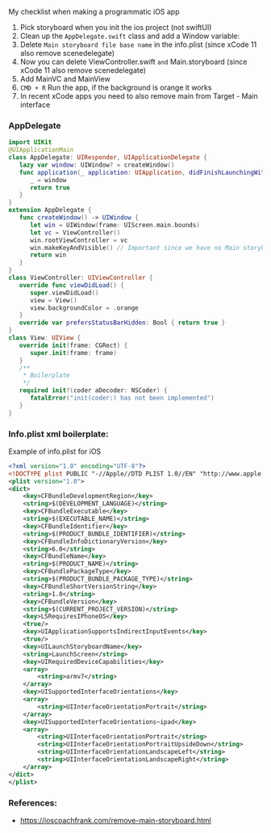 My checklist when making a programmatic iOS app<!--more-->

1. Pick storyboard when you init the ios project (not swiftUI)
2. Clean up the `AppDelegate.swift` class and add a Window variable:
3. Delete `Main storyboard file base name` in the info.plist (since xCode 11 also remove scenedelegate)
4. Now you can delete ViewController.swift `and` Main.storyboard (since xCode 11 also remove scenedelegate)
5. Add MainVC and MainView
6. `CMD + R` Run the app, if the background is orange it works
7. In recent xCode apps you need to also remove main from Target - Main interface

### AppDelegate

```swift
import UIKit
@UIApplicationMain
class AppDelegate: UIResponder, UIApplicationDelegate {
   lazy var window: UIWindow? = createWindow()
   func application(_ application: UIApplication, didFinishLaunchingWithOptions launchOptions: [UIApplication.LaunchOptionsKey: Any]?) -> Bool {
      _ = window
      return true
   }
}
extension AppDelegate {
   func createWindow() -> UIWindow {
      let win = UIWindow(frame: UIScreen.main.bounds)
      let vc = ViewController()
      win.rootViewController = vc
      win.makeKeyAndVisible() // Important since we have no Main storyboard anymore
      return win
   }
}
class ViewController: UIViewController {
   override func viewDidLoad() {
      super.viewDidLoad()
      view = View()
      view.backgroundColor = .orange
   }
   override var prefersStatusBarHidden: Bool { return true }
}
class View: UIView {
   override init(frame: CGRect) {
      super.init(frame: frame)
   }
   /**
    * Boilerplate
    */
   required init?(coder aDecoder: NSCoder) {
      fatalError("init(coder:) has not been implemented")
   }
}
```

### Info.plist xml boilerplate:
Example of info.plist for iOS

```xml
<?xml version="1.0" encoding="UTF-8"?>
<!DOCTYPE plist PUBLIC "-//Apple//DTD PLIST 1.0//EN" "http://www.apple.com/DTDs/PropertyList-1.0.dtd">
<plist version="1.0">
<dict>
	<key>CFBundleDevelopmentRegion</key>
	<string>$(DEVELOPMENT_LANGUAGE)</string>
	<key>CFBundleExecutable</key>
	<string>$(EXECUTABLE_NAME)</string>
	<key>CFBundleIdentifier</key>
	<string>$(PRODUCT_BUNDLE_IDENTIFIER)</string>
	<key>CFBundleInfoDictionaryVersion</key>
	<string>6.0</string>
	<key>CFBundleName</key>
	<string>$(PRODUCT_NAME)</string>
	<key>CFBundlePackageType</key>
	<string>$(PRODUCT_BUNDLE_PACKAGE_TYPE)</string>
	<key>CFBundleShortVersionString</key>
	<string>1.0</string>
	<key>CFBundleVersion</key>
	<string>$(CURRENT_PROJECT_VERSION)</string>
	<key>LSRequiresIPhoneOS</key>
	<true/>
	<key>UIApplicationSupportsIndirectInputEvents</key>
	<true/>
	<key>UILaunchStoryboardName</key>
	<string>LaunchScreen</string>
	<key>UIRequiredDeviceCapabilities</key>
	<array>
		<string>armv7</string>
	</array>
	<key>UISupportedInterfaceOrientations</key>
	<array>
		<string>UIInterfaceOrientationPortrait</string>
	</array>
	<key>UISupportedInterfaceOrientations~ipad</key>
	<array>
		<string>UIInterfaceOrientationPortrait</string>
		<string>UIInterfaceOrientationPortraitUpsideDown</string>
		<string>UIInterfaceOrientationLandscapeLeft</string>
		<string>UIInterfaceOrientationLandscapeRight</string>
	</array>
</dict>
</plist>

```

### References:
- https://ioscoachfrank.com/remove-main-storyboard.html
